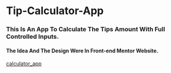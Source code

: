 # Tip-Calculator-App
### This Is An App To Calculate The Tips Amount With Full Controlled Inputs.
#### The Idea And The Design Were In Front-end Mentor Website.
[calculator_app](https://stupefied-rosalind-ea0b9d.netlify.app/)

